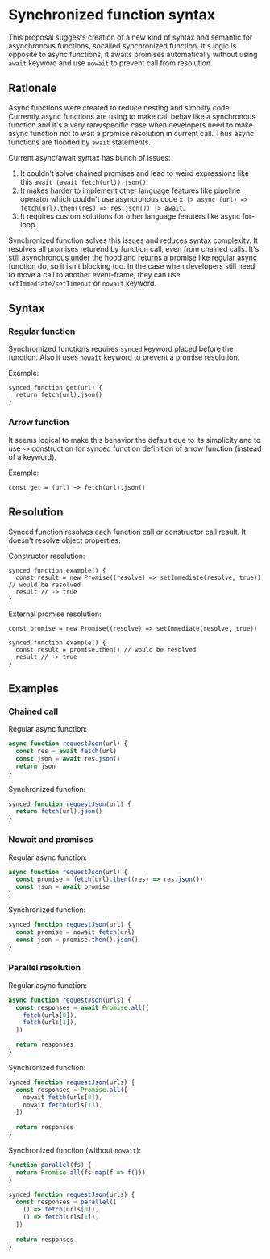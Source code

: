 # Synchronized function syntax

This proposal suggests creation of a new kind of syntax and semantic for asynchronous functions, socalled synchronized function. It's logic is opposite to async functions, it awaits promises automatically without using `await` keyword and use `nowait` to prevent call from resolution.

## Rationale

Async functions were created to reduce nesting and simplify code. Currently async functions are using to make call behav like a synchronous function and it's a very rare/specific case when developers need to make async function not to wait a promise resolution in current call. Thus async functions are flooded by `await` statements.

Current async/await syntax has bunch of issues:

1. It couldn't solve chained promises and lead to weird expressions like this `await (await fetch(url)).json()`.
2. It makes harder to implement other language features like pipeline operator which couldn't use asyncronous code `x |> async (url) => fetch(url).then((res) => res.json()) |> await`.
3. It requires custom solutions for other language feauters like async for-loop.

Synchronized function solves this issues and reduces syntax complexity. It resolves all promises returend by function call, even from chained calls. It's still asynchronous under the hood and returns a promise like regular async function do, so it isn't blocking too. In the case when developers still need to move a call to another event-frame, they can use `setImmediate/setTimeout` or `nowait` keyword.

## Syntax

### Regular function

Synchromized functions requires `synced` keyword placed before the function. Also it uses `nowait` keyword to prevent a promise resolution.

Example:

```
synced function get(url) {
  return fetch(url).json()
}
```

### Arrow function

It seems logical to make this behavior the default due to its simplicity and to use `~>` construction for synced function definition of arrow function (instead of a keyword).

Example:
```
const get = (url) ~> fetch(url).json()
```

## Resolution

Synced function resolves each function call or constructor call result. It doesn't resolve object properties.

Constructor resolution:
```
synced function example() {
  const result = new Promise((resolve) => setImmediate(resolve, true)) // would be resolved
  result // -> true
}
```

External promise resolution:
```
const promise = new Promise((resolve) => setImmediate(resolve, true))

synced function example() {
  const result = promise.then() // would be resolved
  result // -> true
}
```

## Examples

### Chained call

Regular async function:
```js
async function requestJson(url) {
  const res = await fetch(url)
  const json = await res.json()
  return json
}
```

Synchronized function:
```js
synced function requestJson(url) {
  return fetch(url).json()
}
```

### Nowait and promises

Regular async function:
```js
async function requestJson(url) {
  const promise = fetch(url).then((res) => res.json())
  const json = await promise
}
```

Synchronized function:
```js
synced function requestJson(url) {
  const promise = nowait fetch(url)
  const json = promise.then().json()
}
```

### Parallel resolution

Regular async function:
```js
async function requestJson(urls) {
  const responses = await Promise.all([
    fetch(urls[0]),
    fetch(urls[1]),
  ])

  return responses
}
```

Synchronized function:
```js
synced function requestJson(urls) {
  const responses = Promise.all([
    nowait fetch(urls[0]),
    nowait fetch(urls[1]),
  ])
  
  return responses
}
```

Synchronized function (without `nowait`):
```js
function parallel(fs) {
  return Promise.all(fs.map(f => f()))
}

synced function requestJson(urls) {
  const responses = parallel([
    () => fetch(urls[0]),
    () => fetch(urls[1]),
  ])
  
  return responses
}
```
